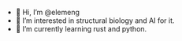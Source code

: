 - 👋 Hi, I’m @elemeng
- 👀 I’m interested in structural biology and AI for it.
- 🌱 I’m currently learning rust and python.

<!---
elemeng/elemeng is a ✨ special ✨ repository because its `README.md` (this file) appears on your GitHub profile.
You can click the Preview link to take a look at your changes.
--->
